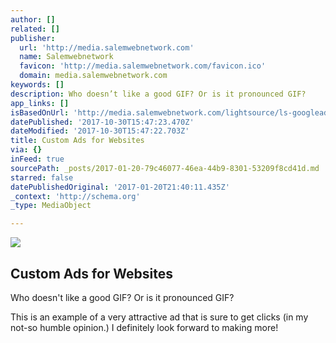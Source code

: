 ```yaml
---
author: []
related: []
publisher:
  url: 'http://media.salemwebnetwork.com'
  name: Salemwebnetwork
  favicon: 'http://media.salemwebnetwork.com/favicon.ico'
  domain: media.salemwebnetwork.com
keywords: []
description: Who doesn’t like a good GIF? Or is it pronounced GIF?
app_links: []
isBasedOnUrl: 'http://media.salemwebnetwork.com/lightsource/ls-googleadvideo-1.gif'
datePublished: '2017-10-30T15:47:23.470Z'
dateModified: '2017-10-30T15:47:22.703Z'
title: Custom Ads for Websites
via: {}
inFeed: true
sourcePath: _posts/2017-01-20-79c46077-46ea-44b9-8301-53209f8cd41d.md
starred: false
datePublishedOriginal: '2017-01-20T21:40:11.435Z'
_context: 'http://schema.org'
_type: MediaObject

---
```

<article style=""><img src="https://imgflo.herokuapp.com/graph/2b2431f8e7ba7b0/d7cedffa658d2e54a2542babca8f8fc7/noop.gif?input=http%3A%2F%2Fmedia.salemwebnetwork.com%2Flightsource%2Fls-googleadvideo-1.gif" /><h1>Custom Ads for Websites</h1></article>

Who doesn't like a good GIF? Or is it pronounced GIF?

This is an example of a very attractive ad that is sure to get clicks (in my not-so humble opinion.) I definitely look forward to making more!